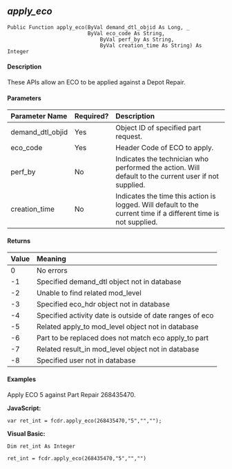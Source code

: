 _apply_eco_
-----------

```
Public Function apply_eco(ByVal demand_dtl_objid As Long, _
                          ByVal eco_code As String,
                  			  ByVal perf_by As String,
                  			  ByVal creation_time As String) As Integer
```

#### Description

These APIs allow an ECO to be applied against a Depot Repair.

#### Parameters

| Parameter Name | Required? | Description |
|:--- |:--- |:--- |
| demand_dtl_objid | Yes | Object ID of specified part request. |
| eco_code | Yes | Header Code of ECO to apply. |
| perf_by | No | Indicates the technician who performed the action. Will default to the current user if not supplied. |
| creation_time | No | Indicates the time this action is logged. Will default to the current time if a different time is not supplied. |

#### Returns

| Value | Meaning |
|:--- |:--- |
| 0 | No errors |
| -1 | Specified demand_dtl object not in database |
| -2 | Unable to find related mod_level |
| -3 | Specified eco_hdr object not in database |
| -4 | Specified activity date is outside of date ranges of eco |
| -5 | Related apply_to mod_level object not in database |
| -6 | Part to be replaced does not match eco apply_to part |
| -7 | Related result_in mod_level object not in database |
| -8 | Specified user not in database |

#### Examples

Apply ECO 5 against Part Repair 268435470.

**JavaScript:**
```
var ret_int = fcdr.apply_eco(268435470,"5","","");
```

**Visual Basic:**
```
Dim ret_int As Integer

ret_int = fcdr.apply_eco(268435470,"5","","")
```
